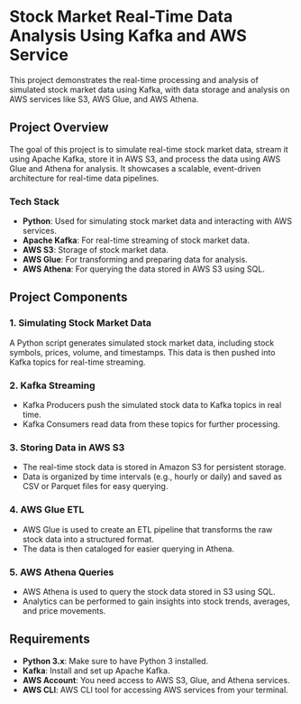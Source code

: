 # Stock Market Real-Time Data Analysis Using Kafka and AWS Service

This project demonstrates the real-time processing and analysis of simulated stock market data using Kafka, with data storage and analysis on AWS services like S3, AWS Glue, and AWS Athena.

## Project Overview

The goal of this project is to simulate real-time stock market data, stream it using Apache Kafka, store it in AWS S3, and process the data using AWS Glue and Athena for analysis. It showcases a scalable, event-driven architecture for real-time data pipelines.

### Tech Stack

- **Python**: Used for simulating stock market data and interacting with AWS services.
- **Apache Kafka**: For real-time streaming of stock market data.
- **AWS S3**: Storage of stock market data.
- **AWS Glue**: For transforming and preparing data for analysis.
- **AWS Athena**: For querying the data stored in AWS S3 using SQL.

## Project Components

### 1. **Simulating Stock Market Data**
   A Python script generates simulated stock market data, including stock symbols, prices, volume, and timestamps. This data is then pushed into Kafka topics for real-time streaming.

### 2. **Kafka Streaming**
   - Kafka Producers push the simulated stock data to Kafka topics in real time.
   - Kafka Consumers read data from these topics for further processing.

### 3. **Storing Data in AWS S3**
   - The real-time stock data is stored in Amazon S3 for persistent storage.
   - Data is organized by time intervals (e.g., hourly or daily) and saved as CSV or Parquet files for easy querying.

### 4. **AWS Glue ETL**
   - AWS Glue is used to create an ETL pipeline that transforms the raw stock data into a structured format.
   - The data is then cataloged for easier querying in Athena.

### 5. **AWS Athena Queries**
   - AWS Athena is used to query the stock data stored in S3 using SQL.
   - Analytics can be performed to gain insights into stock trends, averages, and price movements.

## Requirements

- **Python 3.x**: Make sure to have Python 3 installed.
- **Kafka**: Install and set up Apache Kafka.
- **AWS Account**: You need access to AWS S3, Glue, and Athena services.
- **AWS CLI**: AWS CLI tool for accessing AWS services from your terminal.
